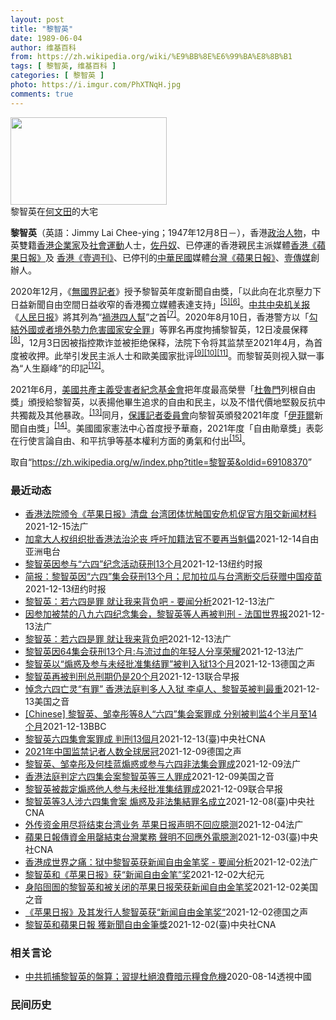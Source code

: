 ```yaml
---
layout: post
title: "黎智英"
date: 1989-06-04
author: 维基百科
from: https://zh.wikipedia.org/wiki/%E9%BB%8E%E6%99%BA%E8%8B%B1
tags: [ 黎智英, 维基百科 ]
categories: [ 黎智英 ]
photo: https://i.imgur.com/PhXTNqH.jpg
comments: true
---
```

<div class="mw-parser-output"><div id="noteTA-3146cf78" class="noteTA"><div class="noteTA-group"><div data-noteta-group-source="module" data-noteta-group="IT"></div></div><div class="noteTA-local"><div data-noteta-code="zh:巧克力; zh-tw:巧克力; zh-hk:朱古力; zh-cn:巧克力;"></div><div data-noteta-code="zh-tw:黑道; zh-hk:黑社會; zh-cn:黑社会;"></div><div data-noteta-code="zh-tw:飯店; zh-hk:酒店; zh-cn:饭店;"></div><div data-noteta-code="zh-tw:伍佛維茲; zh-hk:沃夫維茲 ;zh-cn:沃尔福威茨;"></div></div></div>

<div class="thumb tright"><div class="thumbinner" style="width:252px;"><a href="/wiki/File:Jimmy_Lai_Chee-ying_home_in_Ho_Man_Tin_20200418.png" class="image"><img alt="" src="//upload.wikimedia.org/wikipedia/commons/thumb/9/9f/Jimmy_Lai_Chee-ying_home_in_Ho_Man_Tin_20200418.png/250px-Jimmy_Lai_Chee-ying_home_in_Ho_Man_Tin_20200418.png" decoding="async" width="250" height="140" class="thumbimage" srcset="//upload.wikimedia.org/wikipedia/commons/thumb/9/9f/Jimmy_Lai_Chee-ying_home_in_Ho_Man_Tin_20200418.png/375px-Jimmy_Lai_Chee-ying_home_in_Ho_Man_Tin_20200418.png 1.5x, //upload.wikimedia.org/wikipedia/commons/thumb/9/9f/Jimmy_Lai_Chee-ying_home_in_Ho_Man_Tin_20200418.png/500px-Jimmy_Lai_Chee-ying_home_in_Ho_Man_Tin_20200418.png 2x" data-file-width="861" data-file-height="481"></a>  <div class="thumbcaption"><div class="magnify"><a href="/wiki/File:Jimmy_Lai_Chee-ying_home_in_Ho_Man_Tin_20200418.png" class="internal" title="放大"></a></div>黎智英在<a href="/wiki/%E4%BD%95%E6%96%87%E7%94%B0" title="何文田">何文田</a>的大宅</div></div></div>
<p><b>黎智英</b>（英語：<span lang="en">Jimmy Lai Chee-ying</span>；1947年12月8日<span class="useeditintro" title="Template:BLP editintro">－</span>），香港<a href="/wiki/%E6%94%BF%E6%B2%BB%E4%BA%BA%E7%89%A9" title="政治人物">政治人物</a>，中英雙籍<a href="/wiki/%E9%A6%99%E6%B8%AF" title="香港">香港</a><a href="/wiki/%E4%BC%81%E4%B8%9A%E5%AE%B6" title="企业家">企業家</a>及<a href="/wiki/%E7%A4%BE%E6%9C%83%E9%81%8B%E5%8B%95" title="社會運動">社會運動</a>人士，<a href="/wiki/%E4%BD%90%E4%B8%B9%E5%A5%B4" title="佐丹奴">佐丹奴</a>、已停運的香港親民主派媒體<a href="/wiki/%E8%98%8B%E6%9E%9C%E6%97%A5%E5%A0%B1_(%E9%A6%99%E6%B8%AF)" title="蘋果日報 (香港)">香港《蘋果日報》</a>及 <a href="/wiki/%E5%A3%B9%E9%80%B1%E5%88%8A_(%E9%A6%99%E6%B8%AF)" title="壹週刊 (香港)">香港《壹週刊》</a>、已停刊的<a href="/wiki/%E4%B8%AD%E8%8F%AF%E6%B0%91%E5%9C%8B" title="中華民國">中華民國</a>媒體<a href="/wiki/%E8%98%8B%E6%9E%9C%E6%97%A5%E5%A0%B1_(%E5%8F%B0%E7%81%A3)" title="蘋果日報 (台灣)">台灣《蘋果日報》</a>、<a href="/wiki/%E5%A3%B9%E5%82%B3%E5%AA%92" title="壹傳媒">壹傳媒</a>創辦人。
</p><p>2020年12月，《<a href="/wiki/%E7%84%A1%E5%9C%8B%E7%95%8C%E8%A8%98%E8%80%85" class="mw-redirect" title="無國界記者">無國界記者</a>》授予黎智英年度新聞自由獎，「以此向在北京壓力下日益新聞自由空間日益收窄的香港獨立媒體表達支持」<sup id="cite_ref-7" class="reference"><a href="#cite_note-7">[5]</a></sup><sup id="cite_ref-8" class="reference"><a href="#cite_note-8">[6]</a></sup>。<a href="/wiki/%E4%B8%AD%E5%85%B1%E4%B8%AD%E5%A4%AE%E6%9C%BA%E5%85%B3%E6%8A%A5" title="中共中央机关报">中共中央机关报</a>《<a href="/wiki/%E4%BA%BA%E6%B0%91%E6%97%A5%E6%8A%A5" title="人民日报">人民日报</a>》將其列為“<a href="/wiki/%E7%A5%B8%E6%B8%AF%E5%9B%9B%E4%BA%BA%E5%B8%AE" title="祸港四人帮">禍港四人幫</a>”之首<sup id="cite_ref-王平2019_9-0" class="reference"><a href="#cite_note-王平2019-9">[7]</a></sup>。2020年8月10日，香港警方以「<a href="/wiki/%E4%B8%AD%E8%8F%AF%E4%BA%BA%E6%B0%91%E5%85%B1%E5%92%8C%E5%9C%8B%E9%A6%99%E6%B8%AF%E7%89%B9%E5%88%A5%E8%A1%8C%E6%94%BF%E5%8D%80%E7%B6%AD%E8%AD%B7%E5%9C%8B%E5%AE%B6%E5%AE%89%E5%85%A8%E6%B3%95" title="中華人民共和國香港特別行政區維護國家安全法">勾結外國或者境外勢力危害國家安全罪</a>」等罪名再度拘捕黎智英，12日凌晨保釋<sup id="cite_ref-auto_10-0" class="reference"><a href="#cite_note-auto-10">[8]</a></sup>，12月3日因被指控欺诈並被拒绝保释，法院下令将其监禁至2021年4月，為首度被收押。此举引发民主派人士和歐美國家批评<sup id="cite_ref-11" class="reference"><a href="#cite_note-11">[9]</a></sup><sup id="cite_ref-12" class="reference"><a href="#cite_note-12">[10]</a></sup><sup id="cite_ref-over100_13-0" class="reference"><a href="#cite_note-over100-13">[11]</a></sup>。而黎智英则视入獄一事為“人生巔峰”的印記<sup id="cite_ref-14" class="reference"><a href="#cite_note-14">[12]</a></sup>。
</p><p>2021年6月，<a href="/wiki/%E5%85%B1%E7%94%A2%E4%B8%BB%E7%BE%A9%E5%8F%97%E9%9B%A3%E8%80%85%E7%B4%80%E5%BF%B5%E5%9F%BA%E9%87%91%E6%9C%83" title="共產主義受難者紀念基金會">美國共產主義受害者紀念基金會</a>把年度最高榮譽「<a href="/wiki/%E6%9D%9C%E9%AD%AF%E9%96%80" class="mw-redirect" title="杜魯門">杜魯門</a>列根自由獎」頒授給黎智英，以表揚他畢生追求的自由和民主，以及不惜代價地堅毅反抗中共獨裁及其他暴政。<sup id="cite_ref-15" class="reference"><a href="#cite_note-15">[13]</a></sup>同月，<a href="/wiki/%E4%BF%9D%E8%AD%B7%E8%A8%98%E8%80%85%E5%A7%94%E5%93%A1%E6%9C%83" title="保護記者委員會">保護記者委員會</a>向黎智英頒發2021年度「<a href="/w/index.php?title=%E4%BC%8A%E8%8F%B2%E7%88%BE&amp;action=edit&amp;redlink=1" class="new" title="伊菲爾（页面不存在）">伊菲爾</a>新聞自由獎」<sup id="cite_ref-16" class="reference"><a href="#cite_note-16">[14]</a></sup>。美國國家憲法中心首度授予華裔，2021年度「自由勛章獎」表彰在行使言論自由、和平抗爭等基本權利方面的勇氣和付出<sup id="cite_ref-17" class="reference"><a href="#cite_note-17">[15]</a></sup>。
</p>
</div><noscript><img src="//zh.wikipedia.org/wiki/Special:CentralAutoLogin/start?type=1x1" alt="" title="" width="1" height="1" style="border: none; position: absolute;"></noscript>
<div class="printfooter">取自“<a dir="ltr" href="https://zh.wikipedia.org/w/index.php?title=黎智英&amp;oldid=69108370">https://zh.wikipedia.org/w/index.php?title=黎智英&amp;oldid=69108370</a>”</div><div id="recent-news"><h3>最近动态</h3><ul><li><a href="https://nodebe4.github.io/waimei/2021-12-15/%E9%A6%99%E6%B8%AF%E6%B3%95%E9%99%A2%E9%A2%81%E4%BB%A4-%E8%8B%B9%E6%9E%9C%E6%97%A5%E6%8A%A5-%E6%B8%85%E7%9B%98-%E5%8F%B0%E6%B9%BE%E5%9B%A2%E4%BD%93%E5%BF%A7%E8%A7%A6%E5%9B%BD%E5%AE%89%E5%8D%B1%E6%9C%BA%E4%BF%83%E5%AE%98%E6%96%B9%E9%98%BB%E4%BA%A4%E6%96%B0%E9%97%BB%E6%9D%90%E6%96%99" title="香港法院颁令《苹果日报》清盘 台湾团体忧触国安危机促官方阻交新闻材料—— 15/12/2021 - 08:12 Array 高等法院法官黄健棠今(15日)早就港府对创办人黎智英身陷囹圄的壹传媒进...">香港法院颁令《苹果日报》清盘 台湾团体忧触国安危机促官方阻交新闻材料</a><time>2021-12-15</time><a class="tag">法广</a></li>
<li><a href="https://nodebe4.github.io/waimei/2021-12-14/%E5%8A%A0%E6%8B%BF%E5%A4%A7%E4%BA%BA%E6%9D%83%E7%BB%84%E7%BB%87%E6%89%B9%E9%A6%99%E6%B8%AF%E6%B3%95%E6%B2%BB%E6%B2%A6%E4%B8%A7-%E5%91%BC%E5%90%81%E5%8A%A0%E7%B1%8D%E6%B3%95%E5%AE%98%E4%B8%8D%E8%A6%81%E5%86%8D%E5%BD%93%E9%AD%81%E5%84%A1" title="加拿大人权组织批香港法治沦丧 呼吁加籍法官不要再当魁儡—— 香港法院认定壹传媒创办人黎智英，前支联会主席李卓人，副主席邹幸彤等8人涉及去年“六四”集会案罪成，众人分别判监4个半月至14个月。加拿...">加拿大人权组织批香港法治沦丧   呼吁加籍法官不要再当魁儡</a><time>2021-12-14</time><a class="tag">自由亚洲电台</a></li>
<li><a href="https://nodebe4.github.io/waimei/2021-12-13/%E9%BB%8E%E6%99%BA%E8%8B%B1%E5%9B%A0%E5%8F%82%E4%B8%8E-%E5%85%AD%E5%9B%9B-%E7%BA%AA%E5%BF%B5%E6%B4%BB%E5%8A%A8%E8%8E%B7%E5%88%9113%E4%B8%AA%E6%9C%88" title="黎智英因参与“六四”纪念活动获刑13个月—— 王月眉, 王霜舟 2021年12月14日 上周，黎智英和其他著名的民主活动人士被押运至湾仔的区域法院接受审判。 Bertha Wang/Agence...">黎智英因参与“六四”纪念活动获刑13个月</a><time>2021-12-13</time><a class="tag">纽约时报</a></li>
<li><a href="https://nodebe4.github.io/waimei/2021-12-13/%E7%AE%80%E6%8A%A5-%E9%BB%8E%E6%99%BA%E8%8B%B1%E5%9B%A0-%E5%85%AD%E5%9B%9B-%E9%9B%86%E4%BC%9A%E8%8E%B7%E5%88%9113%E4%B8%AA%E6%9C%88-%E5%B0%BC%E5%8A%A0%E6%8B%89%E7%93%9C%E4%B8%8E%E5%8F%B0%E6%B9%BE%E6%96%AD%E4%BA%A4%E5%90%8E%E8%8E%B7%E8%B5%A0%E4%B8%AD%E5%9B%BD%E7%96%AB%E8%8B%97" title="简报：黎智英因“六四”集会获刑13个月；尼加拉瓜与台湾断交后获赠中国疫苗—— Image 黎智英因参与纪念“六四”守夜活动被定罪。Credit...Kin Cheung/Associated P...">简报：黎智英因“六四”集会获刑13个月；尼加拉瓜与台湾断交后获赠中国疫苗</a><time>2021-12-13</time><a class="tag">纽约时报</a></li>
<li><a href="https://nodebe4.github.io/waimei/2021-12-13/%E9%BB%8E%E6%99%BA%E8%8B%B1-%E8%8B%A5%E5%85%AD%E5%9B%9B%E6%98%AF%E7%BD%AA-%E5%B0%B1%E8%AE%A9%E6%88%91%E6%9D%A5%E8%83%8C%E8%B4%9F%E5%90%A7-%E8%A6%81%E9%97%BB%E5%88%86%E6%9E%90" title="黎智英：若六四是罪 就让我来背负吧 - 要闻分析—— 14/12/2021 - 02:16 Array 香港几位泛民人士因参加六四烛光晚会于12月13日遭判刑，网上有人感叹，“你不知道今天的香港...">黎智英：若六四是罪 就让我来背负吧 - 要闻分析</a><time>2021-12-13</time><a class="tag">法广</a></li>
<li><a href="https://nodebe4.github.io/waimei/2021-12-13/%E5%9B%A0%E5%8F%82%E5%8A%A0%E8%A2%AB%E7%A6%81%E7%9A%84%E5%85%AB%E4%B9%9D%E5%85%AD%E5%9B%9B%E7%BA%AA%E5%BF%B5%E9%9B%86%E4%BC%9A-%E9%BB%8E%E6%99%BA%E8%8B%B1%E7%AD%89%E4%BA%BA%E5%86%8D%E8%A2%AB%E5%88%A4%E5%88%91-%E6%B3%95%E5%9B%BD%E4%B8%96%E7%95%8C%E6%8A%A5" title="因参加被禁的八九六四纪念集会，黎智英等人再被判刑 - 法国世界报—— 14/12/2021 - 00:36 Array 香港壹传媒创始人黎智英周一再被判刑，这在周一的法国世界报上很快就得到了报道...">因参加被禁的八九六四纪念集会，黎智英等人再被判刑 - 法国世界报</a><time>2021-12-13</time><a class="tag">法广</a></li>
<li><a href="https://nodebe4.github.io/waimei/2021-12-13/%E9%BB%8E%E6%99%BA%E8%8B%B1-%E8%8B%A5%E5%85%AD%E5%9B%9B%E6%98%AF%E7%BD%AA-%E5%B0%B1%E8%AE%A9%E6%88%91%E6%9D%A5%E8%83%8C%E8%B4%9F%E5%90%A7" title="黎智英：若六四是罪 就让我来背负吧—— 13/12/2021 - 23:11 Array 香港几位泛民人士因参加六四烛光晚会于12月13日遭判刑，网上有人感叹，“你不知道今天的香港，会滑向何等黑...">黎智英：若六四是罪 就让我来背负吧</a><time>2021-12-13</time><a class="tag">法广</a></li>
<li><a href="https://nodebe4.github.io/waimei/2021-12-13/%E9%BB%8E%E6%99%BA%E8%8B%B1%E5%9B%A064%E9%9B%86%E4%BC%9A%E8%8E%B7%E5%88%9113%E4%B8%AA%E6%9C%88-%E4%B8%8E%E6%B5%81%E8%BF%87%E8%A1%80%E7%9A%84%E5%B9%B4%E8%BD%BB%E4%BA%BA%E5%88%86%E4%BA%AB%E8%8D%A3%E8%80%80" title="黎智英因64集会获刑13个月:与流过血的年轻人分享荣耀—— 13/12/2021 - 19:06 Array 传媒大亨黎智英因去年参加纪念89年“天安门屠杀”集会，在今天12月13日被判处13个...">黎智英因64集会获刑13个月:与流过血的年轻人分享荣耀</a><time>2021-12-13</time><a class="tag">法广</a></li>
<li><a href="https://nodebe4.github.io/waimei/2021-12-13/%E9%BB%8E%E6%99%BA%E8%8B%B1%E4%BB%A5-%E7%85%BD%E6%83%91%E5%8F%8A%E5%8F%82%E4%B8%8E%E6%9C%AA%E7%BB%8F%E6%89%B9%E5%87%86%E9%9B%86%E7%BB%93%E7%BD%AA-%E8%A2%AB%E5%88%A4%E5%85%A5%E7%8B%B113%E4%B8%AA%E6%9C%88" title="黎智英以“煽惑及参与未经批准集结罪”被判入狱13个月—— 2021-12-13T10:33:44.634Z 黎智英因非法集结罪和非法游行罪此前已累计被判刑期20个月。 （德国之声中文网）74岁的...">黎智英以“煽惑及参与未经批准集结罪”被判入狱13个月</a><time>2021-12-13</time><a class="tag">德国之声</a></li>
<li><a href="https://nodebe4.github.io/waimei/2021-12-13/%E9%BB%8E%E6%99%BA%E8%8B%B1%E5%86%8D%E8%A2%AB%E5%88%A4%E5%88%91%E6%80%BB%E5%88%91%E6%9C%9F%E4%BB%8D%E6%98%AF20%E4%B8%AA%E6%9C%88" title="黎智英再被判刑总刑期仍是20个月—— 香港壹传媒创办人黎智英因去年6月的集会案，今天（13日）被当地法院判处监禁13个月，但在结合其他案件后，总刑期保持不变，为20个月。 早前已因三起非法集结案...">黎智英再被判刑总刑期仍是20个月</a><time>2021-12-13</time><a class="tag">联合早报</a></li>
<li><a href="https://nodebe4.github.io/waimei/2021-12-13/%E6%82%BC%E5%BF%B5%E5%85%AD%E5%9B%9B%E4%BA%A1%E7%81%B5-%E6%9C%89%E7%BD%AA-%E9%A6%99%E6%B8%AF%E6%B3%95%E5%BA%AD%E5%88%A4%E5%A4%9A%E4%BA%BA%E5%85%A5%E7%8B%B1-%E6%9D%8E%E5%8D%93%E4%BA%BA-%E9%BB%8E%E6%99%BA%E8%8B%B1%E8%A2%AB%E5%88%A4%E6%9C%80%E9%87%8D" title="悼念六四亡灵“有罪” 香港法庭判多人入狱 李卓人、黎智英被判最重—— Mon, 13 Dec 2021 10:23:09 GMT 壹传媒创办人黎智英等人2020年6月4日持烛光悼念六四事件死难者...">悼念六四亡灵“有罪” 香港法庭判多人入狱 李卓人、黎智英被判最重</a><time>2021-12-13</time><a class="tag">美国之音</a></li>
<li><a href="https://nodebe4.github.io/waimei/2021-12-13/Chinese-%E9%BB%8E%E6%99%BA%E8%8B%B1-%E9%82%B9%E5%B9%B8%E5%BD%A4%E7%AD%898%E4%BA%BA-%E5%85%AD%E5%9B%9B-%E9%9B%86%E4%BC%9A%E6%A1%88%E7%BD%AA%E6%88%90-%E5%88%86%E5%88%AB%E8%A2%AB%E5%88%A4%E7%9B%914%E4%B8%AA%E5%8D%8A%E6%9C%88%E8%87%B314%E4%B8%AA%E6%9C%88" title="[Chinese] 黎智英、邹幸彤等8人“六四”集会案罪成 分别被判监4个半月至14个月—— 黎智英、邹幸彤等8人“六四”集会案罪成 分别被判监4个半月至14个月 29 分钟前 图像来源，Get...">[Chinese] 黎智英、邹幸彤等8人“六四”集会案罪成 分别被判监4个半月至14个月</a><time>2021-12-13</time><a class="tag">BBC</a></li>
<li><a href="https://nodebe4.github.io/waimei/2021-12-13/%E9%BB%8E%E6%99%BA%E8%8B%B1%E5%85%AD%E5%9B%9B%E9%9B%86%E6%9C%83%E6%A1%88%E7%BD%AA%E6%88%90-%E5%88%A4%E5%88%9113%E5%80%8B%E6%9C%88" title="黎智英六四集會案罪成 判刑13個月—— 香港壹傳媒創辦人黎智英（圖）等3人去年所涉的「六四」集會案13日宣判，黎智英判刑13個月。（中央社檔案照片） （中央社記者張謙香港13日電）香港壹傳媒創辦...">黎智英六四集會案罪成 判刑13個月</a><time>2021-12-13</time><a class="tag">(臺)中央社CNA</a></li>
<li><a href="https://nodebe4.github.io/waimei/2021-12-09/2021%E5%B9%B4%E4%B8%AD%E5%9B%BD%E7%9B%91%E7%A6%81%E8%AE%B0%E8%80%85%E4%BA%BA%E6%95%B0%E5%85%A8%E7%90%83%E5%B1%85%E5%86%A0" title="2021年中国监禁记者人数全球居冠—— 2021-12-09T11:35:59.463Z 香港媒体大亨、壹传媒创办人黎智英被控违反国安法遭判刑 （德国之声中文网）非政府组织保护记者委员会（CPJ...">2021年中国监禁记者人数全球居冠</a><time>2021-12-09</time><a class="tag">德国之声</a></li>
<li><a href="https://nodebe4.github.io/waimei/2021-12-09/%E9%BB%8E%E6%99%BA%E8%8B%B1-%E9%82%B9%E5%B9%B8%E5%BD%A4%E5%8F%8A%E4%BD%95%E6%A1%82%E8%93%9D%E7%85%BD%E6%83%91%E6%88%96%E5%8F%82%E4%B8%8E%E5%85%AD%E5%9B%9B%E9%9D%9E%E6%B3%95%E9%9B%86%E4%BC%9A%E7%BD%AA%E6%88%90" title="黎智英、邹幸彤及何桂蓝煽惑或参与六四非法集会罪成—— 09/12/2021 - 08:45 Array 廿六名民主派人士因参与去年未获警方批准的「六四集会」而遭检控，当中，壹传媒创办人黎智英、前...">黎智英、邹幸彤及何桂蓝煽惑或参与六四非法集会罪成</a><time>2021-12-09</time><a class="tag">法广</a></li>
<li><a href="https://nodebe4.github.io/waimei/2021-12-09/%E9%A6%99%E6%B8%AF%E6%B3%95%E5%BA%AD%E5%88%A4%E5%AE%9A%E5%85%AD%E5%9B%9B%E9%9B%86%E4%BC%9A%E6%A1%88%E9%BB%8E%E6%99%BA%E8%8B%B1%E7%AD%89%E4%B8%89%E4%BA%BA%E7%BD%AA%E6%88%90" title="香港法庭判定六四集会案黎智英等三人罪成—— Thu, 09 Dec 2021 06:41:45 GMT 香港市民2019年5月26日举行的纪念六四30周年游行示威（美联社） 香港区域法庭星期四（...">香港法庭判定六四集会案黎智英等三人罪成</a><time>2021-12-09</time><a class="tag">美国之音</a></li>
<li><a href="https://nodebe4.github.io/waimei/2021-12-09/%E9%BB%8E%E6%99%BA%E8%8B%B1%E8%A2%AB%E8%A3%81%E5%AE%9A%E7%85%BD%E6%83%91%E4%BB%96%E4%BA%BA%E5%8F%82%E4%B8%8E%E6%9C%AA%E7%BB%8F%E6%89%B9%E5%87%86%E9%9B%86%E7%BB%93%E7%BD%AA%E6%88%90" title="黎智英被裁定煽惑他人参与未经批准集结罪成—— “壹传媒”创办人黎智英、前支联会副主席邹幸彤及何桂蓝，涉及2020年6月的一起非法集结案，案件今天上午裁决，其中黎智英及邹幸彤被裁定煽惑他人参与未经...">黎智英被裁定煽惑他人参与未经批准集结罪成</a><time>2021-12-09</time><a class="tag">联合早报</a></li>
<li><a href="https://nodebe4.github.io/waimei/2021-12-08/%E9%BB%8E%E6%99%BA%E8%8B%B1%E7%AD%893%E4%BA%BA%E6%B6%89%E5%85%AD%E5%9B%9B%E9%9B%86%E6%9C%83%E6%A1%88-%E7%85%BD%E6%83%91%E5%8F%8A%E9%9D%9E%E6%B3%95%E9%9B%86%E7%B5%90%E7%BD%AA%E5%90%8D%E6%88%90%E7%AB%8B" title="黎智英等3人涉六四集會案 煽惑及非法集結罪名成立—— 香港壹傳媒創辦人黎智英等3人涉「六四」集會案9日在法院審理，裁定煽惑及參與未經批准集結等罪名成立。（中央社檔案照片） （中央社記者張謙香港9...">黎智英等3人涉六四集會案 煽惑及非法集結罪名成立</a><time>2021-12-08</time><a class="tag">(臺)中央社CNA</a></li>
<li><a href="https://nodebe4.github.io/waimei/2021-12-04/%E5%A4%96%E4%BC%A0%E8%B5%84%E9%87%91%E7%94%A8%E5%B0%BD%E5%B0%86%E7%BB%93%E6%9D%9F%E5%8F%B0%E6%B9%BE%E4%B8%9A%E5%8A%A1-%E8%8B%B9%E6%9E%9C%E6%97%A5%E6%8A%A5%E5%A3%B0%E6%98%8E%E4%B8%8D%E5%9B%9E%E5%BA%94%E8%87%86%E6%B5%8B" title="外传资金用尽将结束台湾业务 苹果日报声明不回应臆测—— 04/12/2021 - 09:38 Array 彭博社引述知情人士报导，黎智英旗下的壹传媒（Next Digital）将在本月结束台湾《...">外传资金用尽将结束台湾业务 苹果日报声明不回应臆测</a><time>2021-12-04</time><a class="tag">法广</a></li>
<li><a href="https://nodebe4.github.io/waimei/2021-12-03/%E8%98%8B%E6%9E%9C%E6%97%A5%E5%A0%B1%E5%82%B3%E8%B3%87%E9%87%91%E7%94%A8%E7%BD%84%E7%B5%90%E6%9D%9F%E5%8F%B0%E7%81%A3%E6%A5%AD%E5%8B%99-%E8%81%B2%E6%98%8E%E4%B8%8D%E5%9B%9E%E6%87%89%E5%A4%96%E9%9B%BB%E8%87%86%E6%B8%AC" title="蘋果日報傳資金用罄結束台灣業務 聲明不回應外電臆測—— 彭博報導，「蘋果日報」創辦人黎智英旗下的壹傳媒將在本月結束台灣業務，台灣「蘋果新聞網」對此表示「沒有回應」。圖為蘋果日報位於內湖的辦公大樓...">蘋果日報傳資金用罄結束台灣業務 聲明不回應外電臆測</a><time>2021-12-03</time><a class="tag">(臺)中央社CNA</a></li>
<li><a href="https://nodebe4.github.io/waimei/2021-12-02/%E9%A6%99%E6%B8%AF%E6%88%90%E4%B8%96%E7%95%8C%E4%B9%8B%E7%97%9B-%E7%8B%B1%E4%B8%AD%E9%BB%8E%E6%99%BA%E8%8B%B1%E8%8E%B7%E6%96%B0%E9%97%BB%E8%87%AA%E7%94%B1%E9%87%91%E7%AC%94%E5%A5%96-%E8%A6%81%E9%97%BB%E5%88%86%E6%9E%90" title="香港成世界之痛：狱中黎智英获新闻自由金笔奖 - 要闻分析—— 02/12/2021 - 20:54 Array 香港曾最受欢迎的亲民主报纸苹果日报，因被指控涉嫌违反港区国安法，遭当局冻结资产后，...">香港成世界之痛：狱中黎智英获新闻自由金笔奖 - 要闻分析</a><time>2021-12-02</time><a class="tag">法广</a></li>
<li><a href="https://nodebe4.github.io/waimei/2021-12-02/%E9%BB%8E%E6%99%BA%E8%8B%B1%E5%92%8C-%E8%8B%B9%E6%9E%9C%E6%97%A5%E6%8A%A5-%E8%8E%B7-%E6%96%B0%E9%97%BB%E8%87%AA%E7%94%B1%E9%87%91%E7%AC%94-%E5%A5%96" title="黎智英和《苹果日报》获“新闻自由金笔”奖—— 【大纪元2021年12月2日讯】世界新闻出版协会将今年的“新闻自由金笔”奖颁给香港壹传媒集团创办人黎智英及《苹果日报》从业人员，表彰他们为了捍卫新闻...">黎智英和《苹果日报》获“新闻自由金笔”奖</a><time>2021-12-02</time><a class="tag">大纪元</a></li>
<li><a href="https://nodebe4.github.io/waimei/2021-12-02/%E8%BA%AB%E9%99%B7%E5%9B%B9%E5%9C%84%E7%9A%84%E9%BB%8E%E6%99%BA%E8%8B%B1%E5%92%8C%E8%A2%AB%E5%85%B3%E9%97%AD%E7%9A%84%E8%8B%B9%E6%9E%9C%E6%97%A5%E6%8A%A5%E8%8D%A3%E8%8E%B7%E6%96%B0%E9%97%BB%E8%87%AA%E7%94%B1%E9%87%91%E7%AC%94%E5%A5%96" title="身陷囹圄的黎智英和被关闭的苹果日报荣获新闻自由金笔奖—— Thu, 02 Dec 2021 14:42:49 GMT 资料照：一名香港苹果日报员工在总部大楼的标识前手举最后一日发行的苹果日报。（...">身陷囹圄的黎智英和被关闭的苹果日报荣获新闻自由金笔奖</a><time>2021-12-02</time><a class="tag">美国之音</a></li>
<li><a href="https://nodebe4.github.io/waimei/2021-12-02/%E8%8B%B9%E6%9E%9C%E6%97%A5%E6%8A%A5-%E5%8F%8A%E5%85%B6%E5%8F%91%E8%A1%8C%E4%BA%BA%E9%BB%8E%E6%99%BA%E8%8B%B1%E8%8E%B7-%E6%96%B0%E9%97%BB%E8%87%AA%E7%94%B1%E9%87%91%E7%AC%94%E5%A5%96" title="《苹果日报》及其发行人黎智英获“新闻自由金笔奖“—— 2021-12-02T11:41:46.329Z 黎智英去年8月被逮捕，后被多次判刑 （德国之声中文网）《苹果日报》原本是香港最受欢迎的民主...">《苹果日报》及其发行人黎智英获“新闻自由金笔奖“</a><time>2021-12-02</time><a class="tag">德国之声</a></li>
<li><a href="https://nodebe4.github.io/waimei/2021-12-02/%E9%BB%8E%E6%99%BA%E8%8B%B1%E5%92%8C%E8%98%8B%E6%9E%9C%E6%97%A5%E5%A0%B1-%E7%8D%B2%E6%96%B0%E8%81%9E%E8%87%AA%E7%94%B1%E9%87%91%E7%AD%86%E7%8D%8E" title="黎智英和蘋果日報 獲新聞自由金筆獎—— （中央社香港2日綜合外電報導）世界新聞出版協會將新聞自由金筆獎頒給香港壹傳媒集團創辦人黎智英及被迫停業的香港「蘋果日報」從業人員，表彰他們為了捍衛新聞自由...">黎智英和蘋果日報 獲新聞自由金筆獎</a><time>2021-12-02</time><a class="tag">(臺)中央社CNA</a></li>
</ul></div><div id="open-opinion"><h3>相关言论</h3><ul><li><a href="https://nodebe4.github.io/opinion/2020-08-14/%E4%B8%AD%E5%85%B1%E6%8A%93%E6%8D%95%E9%BB%8E%E6%99%BA%E8%8B%B1%E7%9A%84%E7%9B%A4%E7%AE%97-%E7%BF%92%E6%8F%90%E6%9D%9C%E7%B5%95%E6%B5%AA%E8%B2%BB%E6%9A%97%E7%A4%BA%E7%B3%A7%E9%A3%9F%E5%8D%B1%E6%A9%9F/" title="透視中國">中共抓捕黎智英的盤算；習提杜絕浪費暗示糧食危機</a><time>2020-08-14</time><a class="tag">透視中國</a></li>
</ul></div><div id="mjls-record"><h3>民间历史</h3><ul></ul></div>